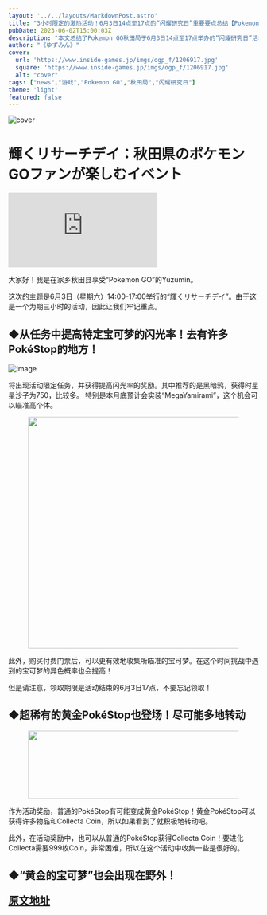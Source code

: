 ```yaml
---
layout: '../../layouts/MarkdownPost.astro'
title: "3小时限定的激热活动！6月3日14点至17点的“闪耀研究日”重要要点总结【Pokemon GO 秋田局】"
pubDate: 2023-06-02T15:00:03Z
description: "本文总结了Pokemon GO秋田局于6月3日14点至17点举办的“闪耀研究日”活动的重要要点。"
author: "《ゆずみん》"
cover:
  url: 'https://www.inside-games.jp/imgs/ogp_f/1206917.jpg'
  square: 'https://www.inside-games.jp/imgs/ogp_f/1206917.jpg'
  alt: "cover"
tags: ["news","游戏","Pokemon GO","秋田局","闪耀研究日"]
theme: 'light'
featured: false
---
```


![cover](https://www.inside-games.jp/imgs/ogp_f/1206917.jpg)

# 輝くリサーチデイ：秋田県のポケモンGOファンが楽しむイベント

![Twitter](https://platform.twitter.com/widgets.js)

大家好！我是在家乡秋田县享受“Pokemon GO”的Yuzumin。

这次的主题是6月3日（星期六）14:00-17:00举行的“輝くリサーチデイ”。由于这是一个为期三小时的活动，因此让我们牢记重点。

## ◆从任务中提高特定宝可梦的闪光率！去有许多PokéStop的地方！

![Image](https://www.inside-games.jp/imgs/zoom/1206918.png)

将出现活动限定任务，并获得提高闪光率的奖励。其中推荐的是黑暗鸦，获得时星星沙子为750，比较多。
特别是本月底预计会实装“MegaYamirami”，这个机会可以瞄准高个体。 </p><figure class="ctms-editor-image"><img src="https://www.inside-games.jp/imgs/zoom/1206919.png" class="inline-article-image" width="573" height="465"></figure><p>此外，购买付费门票后，可以更有效地收集所瞄准的宝可梦。在这个时间挑战中遇到的宝可梦的异色概率也会提高！ </p><p>但是请注意，领取期限是活动结束的6月3日17点，不要忘记领取！ </p><h2>◆超稀有的黄金PokéStop也登场！尽可能多地转动</h2><figure class="ctms-editor-image"><img src="https://www.inside-games.jp/imgs/zoom/1206920.png" class="inline-article-image" width="585" height="137"></figure><p>作为活动奖励，普通的PokéStop有可能变成黄金PokéStop！黄金PokéStop可以获得许多物品和Collecta Coin，所以如果看到了就积极地转动吧。 </p><p>此外，在活动奖励中，也可以从普通的PokéStop获得Collecta Coin！要进化Collecta需要999枚Coin，非常困难，所以在这个活动中收集一些是很好的。 </p><h2>◆“黄金的宝可梦”也会出现在野外！

  [原文地址](https://www.inside-games.jp/article/2023/06/03/146347.html)